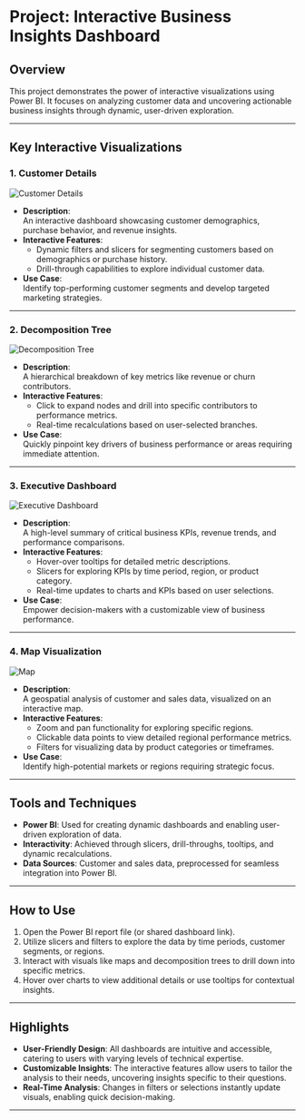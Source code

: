 # Project: Interactive Business Insights Dashboard  

## Overview  
This project demonstrates the power of interactive visualizations using Power BI. It focuses on analyzing customer data and uncovering actionable business insights through dynamic, user-driven exploration.  

---

## Key Interactive Visualizations  

### 1. **Customer Details**  
![Customer Details](./path/to/Customer_Details.png)  
   - **Description**:  
     An interactive dashboard showcasing customer demographics, purchase behavior, and revenue insights.  
   - **Interactive Features**:  
     - Dynamic filters and slicers for segmenting customers based on demographics or purchase history.  
     - Drill-through capabilities to explore individual customer data.  
   - **Use Case**:  
     Identify top-performing customer segments and develop targeted marketing strategies.  

---

### 2. **Decomposition Tree**  
![Decomposition Tree](./path/to/Decomposition_Tree.png)  
   - **Description**:  
     A hierarchical breakdown of key metrics like revenue or churn contributors.  
   - **Interactive Features**:  
     - Click to expand nodes and drill into specific contributors to performance metrics.  
     - Real-time recalculations based on user-selected branches.  
   - **Use Case**:  
     Quickly pinpoint key drivers of business performance or areas requiring immediate attention.  

---

### 3. **Executive Dashboard**  
![Executive Dashboard](./path/to/Executive_Dashboard.png)  
   - **Description**:  
     A high-level summary of critical business KPIs, revenue trends, and performance comparisons.  
   - **Interactive Features**:  
     - Hover-over tooltips for detailed metric descriptions.  
     - Slicers for exploring KPIs by time period, region, or product category.  
     - Real-time updates to charts and KPIs based on user selections.  
   - **Use Case**:  
     Empower decision-makers with a customizable view of business performance.  

---

### 4. **Map Visualization**  
![Map](./path/to/Map.png)  
   - **Description**:  
     A geospatial analysis of customer and sales data, visualized on an interactive map.  
   - **Interactive Features**:  
     - Zoom and pan functionality for exploring specific regions.  
     - Clickable data points to view detailed regional performance metrics.  
     - Filters for visualizing data by product categories or timeframes.  
   - **Use Case**:  
     Identify high-potential markets or regions requiring strategic focus.  

---

## Tools and Techniques  
- **Power BI**: Used for creating dynamic dashboards and enabling user-driven exploration of data.  
- **Interactivity**: Achieved through slicers, drill-throughs, tooltips, and dynamic recalculations.  
- **Data Sources**: Customer and sales data, preprocessed for seamless integration into Power BI.  

---

## How to Use  
1. Open the Power BI report file (or shared dashboard link).  
2. Utilize slicers and filters to explore the data by time periods, customer segments, or regions.  
3. Interact with visuals like maps and decomposition trees to drill down into specific metrics.  
4. Hover over charts to view additional details or use tooltips for contextual insights.  

---

## Highlights  
- **User-Friendly Design**: All dashboards are intuitive and accessible, catering to users with varying levels of technical expertise.  
- **Customizable Insights**: The interactive features allow users to tailor the analysis to their needs, uncovering insights specific to their questions.  
- **Real-Time Analysis**: Changes in filters or selections instantly update visuals, enabling quick decision-making.  

---
